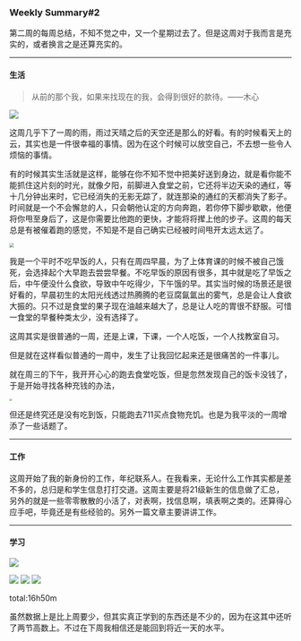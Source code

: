 ### Weekly Summary#2

第二周的每周总结，不知不觉之中，又一个星期过去了。但是这周对于我而言是充实的，或者换言之是还算充实的。

---

#### 生活

>   从前的那个我，如果来找现在的我，会得到很好的款待。——木心

![](https://pic.imgdb.cn/item/6162bdd52ab3f51d91c2a666.jpg)

这周几乎下了一周的雨，雨过天晴之后的天空还是那么的好看。有的时候看天上的云，其实也是一件很幸福的事情。因为在这个时候可以放空自己，不去想一些令人烦恼的事情。

有的时候其实生活就是这样，能够在你不知不觉中把美好送到身边，就是看你能不能抓住这片刻的时光，就像夕阳，前脚进入食堂之前，它还将半边天染的通红，等十几分钟出来时，它已经消失的无影无踪了，就连那染的通红的天都消失了影子。时间就是一个不会懈怠的人，只会朝他认定的方向奔跑，若你停下脚步歇歇，他便将你甩至身后了，这是你需要比他跑的更快，才能将将撵上他的步子。这周的每天总是有被催着跑的感觉，不知是不是自己确实已经被时间甩开太远太远了。

<img src="https://pic.imgdb.cn/item/6162bf952ab3f51d91c4de20.jpg" style="zoom:50%;" />

我是一个平时不吃早饭的人，只有在周四早晨，为了上体育课的时候不被自己饿死，会选择起个大早跑去尝尝早餐。不吃早饭的原因有很多，其中就是吃了早饭之后，中午便没什么食欲，导致中午吃得少，下午饿的早。其实当时候的场景还是很好看的，早晨初生的太阳光线透过热腾腾的老豆腐氤氲出的雾气，总是会让人食欲大振的。只不过是食堂的果子现在油越来越大了，总是让人吃的胃很不舒服。可惜一食堂的早餐种类太少，没有选择了。

这周其实是很普通的一周，还是上课，下课，一个人吃饭，一个人找教室自习。

但是就在这样看似普通的一周中，发生了让我回忆起来还是很痛苦的一件事儿。

就在周三的下午，我开开心心的跑去食堂吃饭，但是忽然发现自己的饭卡没钱了，于是开始寻找各种充钱的办法，

<img src="https://pic.imgdb.cn/item/6162c1df2ab3f51d91c7e862.jpg" style="zoom:30%;" />

但还是终究还是没有吃到饭，只能跑去711买点食物充饥。也是为我平淡的一周增添了一些话题了。

---

#### 工作

这周开始了我的新身份的工作，年纪联系人。在我看来，无论什么工作其实都是差不多的，总归是和学生信息打打交道。这周主要是将21级新生的信息做了汇总，另外的就是一些零零散散的小活了，对表啊，找信息啊，填表啊之类的。还算得心应手吧，毕竟还是有些经验的。另外一篇文章主要讲讲工作。

---

#### 学习

![](https://pic.imgdb.cn/item/6162c3d32ab3f51d91ca516c.jpg)

![](https://pic.imgdb.cn/item/6162c3e82ab3f51d91ca6a91.jpg)
![](https://pic.imgdb.cn/item/6162c3e82ab3f51d91ca6a97.jpg)
![](https://pic.imgdb.cn/item/6162c3e82ab3f51d91ca6aa2.jpg)

total:16h50m

虽然数据上是比上周要少，但其实真正学到的东西还是不少的，因为在这其中还听了两节高数上。不过在下周我相信还是能回到将近一天的水平。

